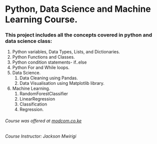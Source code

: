  
# Python, Data Science and Machine Learning Course.
### This project includes all the concepts covered in python and data science class: 
1. Python variables, Data Types, Lists, and Dictionaries.
2. Python Functions and Classes.
3. Python condition statements- if..else
4. Python For and While loops.
5. Data Science.
    1. Data Cleaning using Pandas.
    2. Data Visualisation using Matplotlib library.
7. Machine Learning.
    1. RandomForestClassifier 
    2. LinearRegression 
    3. Classification
    4. Regression.

###### Course was offered at [modcom.co.ke](modcom.co.ke)
###### *Course Instructor: Jackson Mwirigi*
